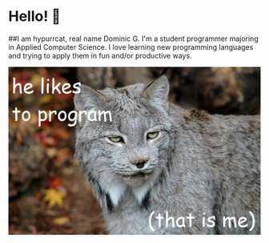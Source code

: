 # Hello! 👋
##I am hypurrcat, real name Dominic G.
I'm a student programmer majoring in Applied Computer Science.
I love learning new programming languages and trying to apply them in fun and/or productive ways.

<img src="gh.png" alt="Cute Lynx Pic" width="600">
